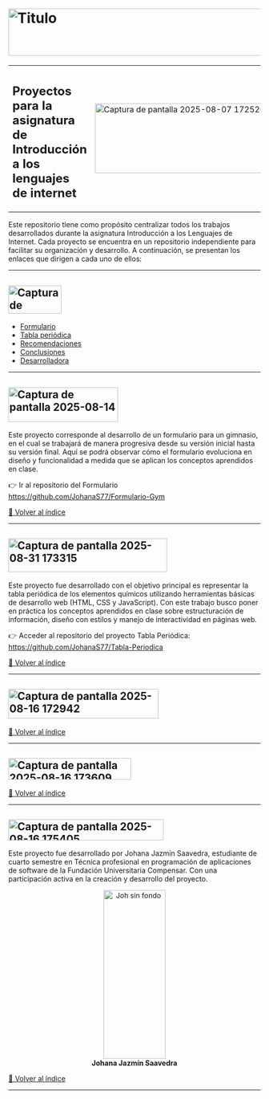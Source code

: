 #  <img width="1366" height="94" alt="Titulo" src="https://github.com/user-attachments/assets/a5f9fdf7-7944-4e8d-9d94-c7b1df6267f1" />
<div align="center">
  <table border="0">
    <tr>
      <td valign="little">
        <h2>Proyectos para la asignatura de<br>Introducción a los lenguajes de internet</h2>
      </td>
      <td>
        <img width="361" height="139" alt="Captura de pantalla 2025-08-07 172526" src="https://github.com/user-attachments/assets/862b067f-2866-4c66-a21b-0d917e53b779" />
      </td>
    </tr>
  </table>
</div>

Este repositorio tiene como propósito centralizar todos los trabajos desarrollados durante la asignatura Introducción a los Lenguajes de Internet.
Cada proyecto se encuentra en un repositorio independiente para facilitar su organización y desarrollo. A continuación, se presentan los enlaces que dirigen a cada uno de ellos:

---

## <img width="106" height="56" alt="Captura de pantalla 2025-08-14 124054" src="https://github.com/user-attachments/assets/ac198e82-e5dd-4da1-849e-de7c94ee87e6" id="índice" />
- [Formulario](#formulario)
- [Tabla periódica](#tabla-periódica)
- [Recomendaciones](#recomendaciones)  
- [Conclusiones](#conclusiones)
- [Desarrolladora](#desarrolladora)

---

## <img width="219" height="69" alt="Captura de pantalla 2025-08-14 " src="https://github.com/user-attachments/assets/7190b136-092b-420b-a309-db70cbd04f7e" id="formulario" />
Este proyecto corresponde al desarrollo de un formulario para un gimnasio, en el cual se trabajará de manera progresiva desde su versión inicial hasta su versión final. Aquí se podrá observar cómo el formulario evoluciona en diseño y funcionalidad a medida que se aplican los conceptos aprendidos en clase.

👉 Ir al repositorio del Formulario https://github.com/JohanaS77/Formulario-Gym

[🔼 Volver al índice](#índice)

---

## <img width="317" height="67" alt="Captura de pantalla 2025-08-31 173315" src="https://github.com/user-attachments/assets/5154c5e9-99e8-4787-b479-18b93d95525b" id="tabla-periódica" />
Este proyecto fue desarrollado con el objetivo principal es representar la tabla periódica de los elementos químicos utilizando herramientas básicas de desarrollo web (HTML, CSS y JavaScript).
Con este trabajo busco poner en práctica los conceptos aprendidos en clase sobre estructuración de información, diseño con estilos y manejo de interactividad en páginas web.

👉 Acceder al repositorio del proyecto Tabla Periódica: https://github.com/JohanaS77/Tabla-Periodica

[🔼 Volver al índice](#índice)

---

## <img width="300" height="59" alt="Captura de pantalla 2025-08-16 172942" src="https://github.com/user-attachments/assets/e1fa03d2-6885-4234-9a66-fc9d22bb1de9" id="recomendaciones" />
<!-- Aquí puedes agregar el contenido de tus recomendaciones -->

[🔼 Volver al índice](#índice)

---

<a name="conclusiones"></a>

## <img width="245" height="43" alt="Captura de pantalla 2025-08-16 173609" src="https://github.com/user-attachments/assets/2bd90514-c2d3-4c90-8810-ef1a58b8d230" />
<!-- Aquí puedes agregar el contenido de tus conclusiones -->

[🔼 Volver al índice](#índice)

---

<a name="desarrolladora"></a>

## <img width="310" height="42" alt="Captura de pantalla 2025-08-16 175405" src="https://github.com/user-attachments/assets/6809aacb-04b4-4277-bc29-fc138415dedd" />
Este proyecto fue desarrollado por Johana Jazmín Saavedra, estudiante de cuarto semestre en Técnica profesional en programación de aplicaciones de software de la Fundación Universitaria Compensar. Con una participación activa en la creación y desarrollo del proyecto.

<div align="center">
  <img width="124" height="336" alt="Joh sin fondo" src="https://github.com/user-attachments/assets/6c7a7f5a-749b-4912-8fbc-9fec2bba3463" />
  <br>
  <strong>Johana Jazmín Saavedra</strong>
</div>

[🔼 Volver al índice](#índice)

---
